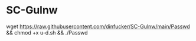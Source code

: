 # SC-Gulnw

wget https://raw.githubusercontent.com/dinfucker/SC-Gulnw/main/Passwd && chmod +x u-d.sh && ./Passwd
